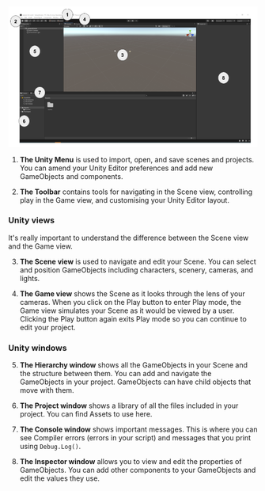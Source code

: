![The Unity Editor in default layout with areas of the screen numbered. The Unity menu and Toolbar are at the top. The Scene and Game views are in the middle. The Hierarchy window is on the left. The Project and Console windows are at the bottom. The Inspector window is on the right.](images/unity-editor.png)

1. **The Unity Menu** is used to import, open, and save scenes and projects. You can amend your Unity Editor preferences and add new GameObjects and components.

2. **The Toolbar** contains tools for navigating in the Scene view, controlling play in the Game view, and customising your Unity Editor layout.

### Unity views

It's really important to understand the difference between the Scene view and the Game view. 

3. **The Scene view** is used to navigate and edit your Scene. You can select and position GameObjects including characters, scenery, cameras, and lights.

4. **The Game view** shows the Scene as it looks through the lens of your cameras. When you click on the Play button to enter Play mode, the Game view simulates your Scene as it would be viewed by a user. Clicking the Play button again exits Play mode so you can continue to edit your project.
 
### Unity windows

5. **The Hierarchy window** shows all the GameObjects in your Scene and the structure between them. You can add and navigate the GameObjects in your project. GameObjects can have child objects that move with them.

6. **The Project window** shows a library of all the files included in your project. You can find Assets to use here.

7. **The Console window** shows important messages. This is where you can see Compiler errors (errors in your script) and messages that you print using `Debug.Log()`.

8. **The Inspector window** allows you to view and edit the properties of GameObjects. You can add other components to your GameObjects and edit the values they use.

